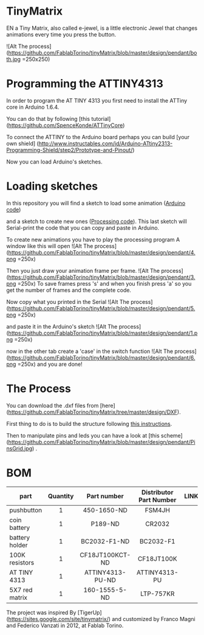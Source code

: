 # TinyMatrix
EN a Tiny Matrix, also called e-jewel, is a little electronic Jewel that changes animations every time you press the button.

![Alt The process](https://github.com/FablabTorino/tinyMatrix/blob/master/design/pendant/both.jpg =250x250)

# Programming the ATTINY4313

In order to program the AT TINY 4313 you first need to install the ATTiny core in Arduino 1.6.4.

You can do that by following [this tutorial] (https://github.com/SpenceKonde/ATTinyCore)

To connect the ATTINY to the Arduino board perhaps you can build [your own shield] (http://www.instructables.com/id/Arduino-ATtiny2313-Programming-Shield/step2/Prototype-and-Pinout/)

Now you can load Arduino's sketches. 

# Loading sketches

In this repository you will find a sketch to load some animation ([Arduino code](https://github.com/FablabTorino/tinyMatrix/tree/master/code/arduino%20programming/LedMatrix_ATtiny%20))

and a sketch to create new ones ([Processing code](https://github.com/FablabTorino/tinyMatrix/tree/master/code/Processing%20sketch)). This last sketch will Serial-print the code that you can copy and paste in Arduino.

To create new animations you have to play the processing program
A window like this will open ![Alt The process](https://github.com/FablabTorino/tinyMatrix/blob/master/design/pendant/4.png =250x)

Then you just draw your animation frame per frame. 
![Alt The process](https://github.com/FablabTorino/tinyMatrix/blob/master/design/pendant/3.png =250x)
To save frames press 's' and when you finish press 'a' so you get the number of frames and the complete code.

Now copy what you printed in the Serial
![Alt The process](https://github.com/FablabTorino/tinyMatrix/blob/master/design/pendant/5.png =250x)

and paste it in the Arduino's sketch
![Alt The process](https://github.com/FablabTorino/tinyMatrix/blob/master/design/pendant/1.png =250x)

now in the other tab create a 'case' in the switch function
![Alt The process](https://github.com/FablabTorino/tinyMatrix/blob/master/design/pendant/6.png =250x)
and you are done!


# The Process






You can download the .dxf files from [here] (https://github.com/FablabTorino/tinyMatrix/tree/master/design/DXF).
 


First thing to do is to build the structure following [this instructions](https://github.com/FablabTorino/tinyMatrix/blob/master/design/pendant/tinyPage_2.jpg).

Then to manipulate pins and leds you can have a look at [this scheme]
(https://github.com/FablabTorino/tinyMatrix/blob/master/design/pendant/PinsGrid.jpg) .










# BOM

| part		        | Quantity | Part number | Distributor Part Number |  LINK|
| -------------     |:--------:| :--------:| :--------:| :--------:|
| pushbutton        | 1 | 450-1650-ND | FSM4JH | 
| coin battery      | 1 | P189-ND | CR2032 |
| battery  holder   | 1 | BC2032-F1-ND	| BC2032-F1 |
| 100K resistors    | 1 | CF18JT100KCT-ND | CF18JT100K |
| AT TINY 4313      | 1 | ATTINY4313-PU-ND | ATTINY4313-PU |
| 5X7 red matrix    | 1 | 160-1555-5-ND	| LTP-757KR |


The project was inspired By [TigerUp] (https://sites.google.com/site/tinymatrix/) and customized by Franco Magni and Federico Vanzati in 2012, at Fablab Torino. 
